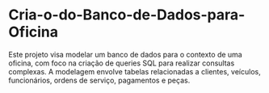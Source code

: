 # Cria-o-do-Banco-de-Dados-para-Oficina
Este projeto visa modelar um banco de dados para o contexto de uma oficina, com foco na criação de queries SQL para realizar consultas complexas. A modelagem envolve tabelas relacionadas a clientes, veículos, funcionários, ordens de serviço, pagamentos e peças.
